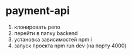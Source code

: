 # payment-api

1) клонировать репо
2) перейти в папку backend
3) установка зависимостей npm i
4) запуск проекта npm run dev (на порту 4000)
